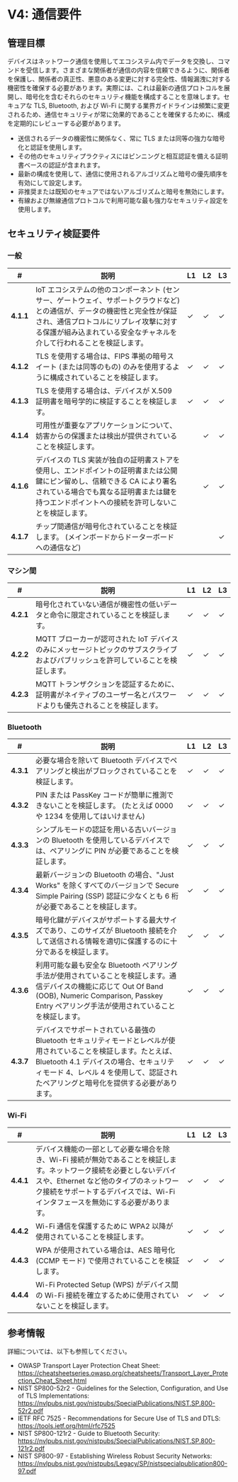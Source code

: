 # V4: 通信要件

## 管理目標

デバイスはネットワーク通信を使用してエコシステム内でデータを交換し、コマンドを受信します。さまざまな関係者が通信の内容を信頼できるように、関係者を保護し、関係者の真正性、悪意のある変更に対する完全性、情報漏洩に対する機密性を確保する必要があります。実際には、これは最新の通信プロトコルを展開し、暗号化を含むそれらのセキュリティ機能を構成することを意味します。セキュアな TLS, Bluetooth, および Wi-Fi に関する業界ガイドラインは頻繁に変更されるため、通信セキュリティが常に効果的であることを確保するために、構成を定期的にレビューする必要があります。

- 送信されるデータの機密性に関係なく、常に TLS または同等の強力な暗号化と認証を使用します。
- その他のセキュリティプラクティスにはピンニングと相互認証を備える証明書ベースの認証が含まれます。
- 最新の構成を使用して、通信に使用されるアルゴリズムと暗号の優先順序を有効にして設定します。
- 非推奨または既知のセキュアではないアルゴリズムと暗号を無効にします。
- 有線および無線通信プロトコルで利用可能な最も強力なセキュリティ設定を使用します。

## セキュリティ検証要件

### 一般

| # | 説明 | L1 | L2 | L3 |
| --  | ---------------------- | - | - | - |
| **4.1.1** | IoT エコシステムの他のコンポーネント (センサー、ゲートウェイ、サポートクラウドなど) との通信が、データの機密性と完全性が保証され、通信プロトコルにリプレイ攻撃に対する保護が組み込まれている安全なチャネルを介して行われることを検証します。 | ✓ | ✓ | ✓ |
| **4.1.2** | TLS を使用する場合は、FIPS 準拠の暗号スイート (または同等のもの) のみを使用するように構成されていることを検証します。 | ✓ | ✓ | ✓ |
| **4.1.3** | TLS を使用する場合は、デバイスが X.509 証明書を暗号学的に検証することを検証します。 | ✓ | ✓ | ✓ |
| **4.1.4** | 可用性が重要なアプリケーションについて、妨害からの保護または検出が提供されていることを検証します。 | | ✓ | ✓ |
| **4.1.6** | デバイスの TLS 実装が独自の証明書ストアを使用し、エンドポイントの証明書または公開鍵にピン留めし、信頼できる CA により署名されている場合でも異なる証明書または鍵を持つエンドポイントへの接続を許可しないことを検証します。 | | ✓ | ✓ |
| **4.1.7** | チップ間通信が暗号化されていることを検証します。 (メインボードからドーターボードへの通信など) | | | ✓ |

### マシン間

| # | 説明 | L1 | L2 | L3 |
| --  | ---------------------- | - | - | - |
| **4.2.1** | 暗号化されていない通信が機密性の低いデータと命令に限定されていることを検証します。 | ✓ | ✓ | ✓ |
| **4.2.2** | MQTT ブローカーが認可された IoT デバイスのみにメッセージトピックのサブスクライブおよびパブリッシュを許可していることを検証します。 | ✓ | ✓ | ✓ |
| **4.2.3** | MQTT トランザクションを認証するために、証明書がネイティブのユーザー名とパスワードよりも優先されることを検証します。 | ✓ | ✓ | ✓ |

### Bluetooth

| # | 説明 | L1 | L2 | L3 |
| --  | ---------------------- | - | - | - |
| **4.3.1** | 必要な場合を除いて Bluetooth デバイスでペアリングと検出がブロックされていることを検証します。 | ✓ | ✓ | ✓ |
| **4.3.2** | PIN または PassKey コードが簡単に推測できないことを検証します。 (たとえば 0000 や 1234 を使用してはいけません) | ✓ | ✓ | ✓ |
| **4.3.3** | シンプルモードの認証を用いる古いバージョンの Bluetooth を使用しているデバイスでは、ペアリングに PIN が必要であることを検証します。 | ✓ | ✓ | ✓ |
| **4.3.4** | 最新バージョンの Bluetooth の場合、"Just Works" を除くすべてのバージョンで Secure Simple Pairing (SSP) 認証に少なくとも 6 桁が必要であることを検証します。 | ✓ | ✓ | ✓ |
| **4.3.5** | 暗号化鍵がデバイスがサポートする最大サイズであり、このサイズが Bluetooth 接続を介して送信される情報を適切に保護するのに十分であるを検証します。 | ✓ | ✓ | ✓ |
| **4.3.6** | 利用可能な最も安全な Bluetooth ペアリング手法が使用されていることを検証します。通信デバイスの機能に応じて Out Of Band (OOB), Numeric Comparison, Passkey Entry ペアリング手法が使用されていることを検証します。 | ✓ | ✓ | ✓ |
| **4.3.7** | デバイスでサポートされている最強の Bluetooth セキュリティモードとレベルが使用されていることを検証します。たとえば、Bluetooth 4.1 デバイスの場合、セキュリティモード 4、レベル 4 を使用して、認証されたペアリングと暗号化を提供する必要があります。 | ✓ | ✓ | ✓ |

### Wi-Fi

| # | 説明 | L1 | L2 | L3 |
| --  | ---------------------- | - | - | - |
| **4.4.1** | デバイス機能の一部として必要な場合を除き、Wi-Fi 接続が無効であることを検証します。ネットワーク接続を必要としないデバイスや、Ethernet など他のタイプのネットワーク接続をサポートするデバイスでは、Wi-Fi インタフェースを無効にする必要があります。 | ✓ | ✓ | ✓ |
| **4.4.2** | Wi-Fi 通信を保護するために WPA2 以降が使用されていることを検証します。 | ✓ | ✓ | ✓ |
| **4.4.3** | WPA が使用されている場合は、AES 暗号化 (CCMP モード) で使用されていることを検証します。 | ✓ | ✓ | ✓ |
| **4.4.4** | Wi-Fi Protected Setup (WPS) がデバイス間の Wi-Fi 接続を確立するために使用されていないことを検証します。 | ✓ | ✓ | ✓ |


## 参考情報
詳細については、以下も参照してください。

- OWASP Transport Layer Protection Cheat Sheet: <https://cheatsheetseries.owasp.org/cheatsheets/Transport_Layer_Protection_Cheat_Sheet.html>
- NIST SP800-52r2 - Guidelines for the Selection, Configuration, and Use of TLS Implementations: <https://nvlpubs.nist.gov/nistpubs/SpecialPublications/NIST.SP.800-52r2.pdf>
- IETF RFC 7525 - Recommendations for Secure Use of TLS and DTLS: <https://tools.ietf.org/html/rfc7525>
- NIST SP800-121r2 - Guide to Bluetooth Security: <https://nvlpubs.nist.gov/nistpubs/SpecialPublications/NIST.SP.800-121r2.pdf>
- NIST SP800-97 - Establishing Wireless Robust Security Networks: <https://nvlpubs.nist.gov/nistpubs/Legacy/SP/nistspecialpublication800-97.pdf>
